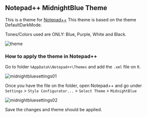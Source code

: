 ## Notepad++ MidnightBlue Theme

This is a theme for [Notepad++](https://notepad-plus-plus.org/) This theme is based on the theme DefaultDarkMode.

Tones/Colors used are ONLY: Blue, Purple, White and Black.

![theme](https://github.com/luvabletag/Notepad-MidnightBlue-Theme/assets/146231707/36ec9e24-5854-455c-b2dc-5e7408bb52c7)

### How to apply the theme in Notepad++
Go to folder `%AppData%\Notepad++\Themes` and add the `.xml` file on it.

![midnightbluesettings01](https://github.com/luvabletag/Notepad-MidnightBlue-Theme/assets/146231707/dd251f64-8ba1-4f1f-9bdf-46b86fc8ff52)


Once you have the file on the folder, open Notepad++ and go under `Settings` > `Style Configurator...` > `Select Theme` > `MidnightBlue`

![midnightbluesettings02](https://github.com/luvabletag/Notepad-MidnightBlue-Theme/assets/146231707/32767ffc-ef1c-42f9-93b0-66a3f758e61b)

Save the changes and theme should be applied.
